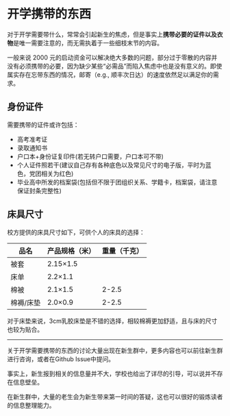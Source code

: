 # 开学携带的东西

对于开学需要带什么，常常会引起新生的焦虑，但是事实上**携带必要的证件以及衣物**是唯一需要注意的，而无需执着于一些细枝末节的内容。

一般来说 2000 元的启动资金可以解决绝大多数的问题，部分过于零散的内容并没有必须携带的必要，因为缺少某些“必需品”而陷入焦虑中也是没有意义的。即使属实存在忘带东西的情况，邮寄（e.g., 顺丰次日达）的速度依然足以满足你的需求。

## 身份证件

需要携带的证件或许包括：

- 高考准考证
- 录取通知书
- 户口本+身份证复印件(若无转户口需要，户口本可不带)
- 个人证件照若干(建议自己存有各种底色以及常见尺寸的电子版，平时为蓝色，党团相关为红色)
- 毕业高中所发的档案袋(包括但不限于团组织关系、学籍卡，档案袋，请注意保证封条完整性)

## 床具尺寸

校方提供的床具尺寸如下，可供个人的床具的选择：

| 品名      | 产品规格（米）   | 重量（千克） |
| --------- | ---------------- | ------------ |
| 被套      | 2.15$\times$1.5 |              |
| 床单      | 2.2$\times$1.1  |              |
| 棉被      | 2.1$\times$1.5  | 2-2.5      |
| 棉褥/床垫 | 2.0$\times$0.9  | 2-2.5      |

对于床垫来说，3cm乳胶床垫是不错的选择，相较棉褥更加舒适，且与床的尺寸也较为贴合。

---

关于开学需要携带的东西的讨论大量出现在新生群中，更多内容也可以前往新生群进行咨询，或者在Github Issue中提问。

事实上，新生报到相关的信息量并不大，学校也给出了详尽的引导，可以说并不存在信息壁垒。

在新生群中，大量的老生会为新生带来第一时间的答疑，这也可以很好的锻炼读者的信息整理能力。